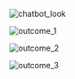 ![chatbot_look](screenshots\image-1.png)

![outcome_1](screenshots\image-2.png)

![outcome_2](screenshots\image.png)

![outcome_3](screenshots\image-3.png)
